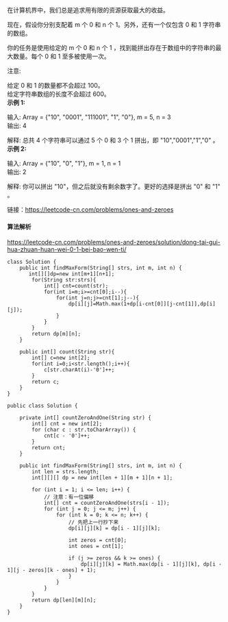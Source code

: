 在计算机界中，我们总是追求用有限的资源获取最大的收益。<br>

现在，假设你分别支配着 m 个 0 和 n 个 1。另外，还有一个仅包含 0 和 1 字符串的数组。<br>

你的任务是使用给定的 m 个 0 和 n 个 1 ，找到能拼出存在于数组中的字符串的最大数量。每个 0 和 1 至多被使用一次。<br>

注意:<br>

给定 0 和 1 的数量都不会超过 100。<br>
给定字符串数组的长度不会超过 600。<br>
**示例 1:**<br>

输入: Array = {"10", "0001", "111001", "1", "0"}, m = 5, n = 3<br>
输出: 4<br>

解释: 总共 4 个字符串可以通过 5 个 0 和 3 个 1 拼出，即 "10","0001","1","0" 。<br>
**示例 2:**

输入: Array = {"10", "0", "1"}, m = 1, n = 1<br>
输出: 2<br>

解释: 你可以拼出 "10"，但之后就没有剩余数字了。更好的选择是拼出 "0" 和 "1" 。<br>

链接：https://leetcode-cn.com/problems/ones-and-zeroes<br>

#### 算法解析
https://leetcode-cn.com/problems/ones-and-zeroes/solution/dong-tai-gui-hua-zhuan-huan-wei-0-1-bei-bao-wen-ti/
```
class Solution {
    public int findMaxForm(String[] strs, int m, int n) {
       int[][]dp=new int[m+1][n+1];
        for(String str:strs){
            int[] cnt=count(str);
            for(int i=m;i>=cnt[0];i--){
                for(int j=n;j>=cnt[1];j--){
                    dp[i][j]=Math.max(1+dp[i-cnt[0]][j-cnt[1]],dp[i][j]);
                }
            }
        }
        return dp[m][n]; 
    }

    public int[] count(String str){
        int[] c=new int[2];
        for(int i=0;i<str.length();i++){
            c[str.charAt(i)-'0']++;
        }
        return c;
    }
}
```
```
public class Solution {

    private int[] countZeroAndOne(String str) {
        int[] cnt = new int[2];
        for (char c : str.toCharArray()) {
            cnt[c - '0']++;
        }
        return cnt;
    }

    public int findMaxForm(String[] strs, int m, int n) {
        int len = strs.length;
        int[][][] dp = new int[len + 1][m + 1][n + 1];

        for (int i = 1; i <= len; i++) {
            // 注意：有一位偏移
            int[] cnt = countZeroAndOne(strs[i - 1]);
            for (int j = 0; j <= m; j++) {
                for (int k = 0; k <= n; k++) {
                    // 先把上一行抄下来
                    dp[i][j][k] = dp[i - 1][j][k];

                    int zeros = cnt[0];
                    int ones = cnt[1];

                    if (j >= zeros && k >= ones) {
                        dp[i][j][k] = Math.max(dp[i - 1][j][k], dp[i - 1][j - zeros][k - ones] + 1);
                    }
                }
            }
        }
        return dp[len][m][n];
    }
}

```
